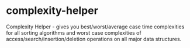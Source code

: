 # complexity-helper

Complexity Helper - gives you best/worst/average case time complexities for all sorting algorithms and worst case complexities of access/search/insertion/deletion operations on all major data structures.
